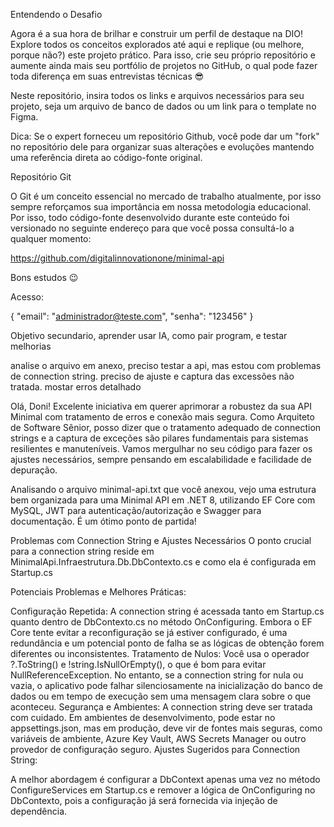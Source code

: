 Entendendo o Desafio
 
Agora é a sua hora de brilhar e construir um perfil de destaque na DIO! Explore todos os conceitos explorados até aqui e replique (ou melhore, porque não?) este projeto prático. Para isso, crie seu próprio repositório e aumente ainda mais seu portfólio de projetos no GitHub, o qual pode fazer toda diferença em suas entrevistas técnicas 😎
 
Neste repositório, insira todos os links e arquivos necessários para seu projeto, seja um arquivo de banco de dados ou um link para o template no Figma.
 
Dica: Se o expert forneceu um repositório Github, você pode dar um "fork" no repositório dele para organizar suas alterações e evoluções mantendo uma referência direta ao código-fonte original.
 
Repositório Git
 
O Git é um conceito essencial no mercado de trabalho atualmente, por isso sempre reforçamos sua importância em nossa metodologia educacional. Por isso, todo código-fonte desenvolvido durante este conteúdo foi versionado no seguinte endereço para que você possa consultá-lo a qualquer momento:
 
https://github.com/digitalinnovationone/minimal-api
 
 
Bons estudos 😉

Acesso:

{
  "email": "administrador@teste.com",
  "senha": "123456"
}

Objetivo secundario, aprender usar IA, como pair program, e testar melhorias

analise o arquivo em anexo, preciso testar a api, mas estou com problemas de connection string. preciso de ajuste e captura das excessões não tratada. mostar erros detalhado

Olá, Doni! Excelente iniciativa em querer aprimorar a robustez da sua API Minimal com tratamento de erros e conexão mais segura. Como Arquiteto de Software Sênior, posso dizer que o tratamento adequado de connection strings e a captura de exceções são pilares fundamentais para sistemas resilientes e manuteníveis. Vamos mergulhar no seu código para fazer os ajustes necessários, sempre pensando em escalabilidade e facilidade de depuração.

Analisando o arquivo minimal-api.txt que você anexou, vejo uma estrutura bem organizada para uma Minimal API em .NET 8, utilizando EF Core com MySQL, JWT para autenticação/autorização e Swagger para documentação. É um ótimo ponto de partida!

Problemas com Connection String e Ajustes Necessários
O ponto crucial para a connection string reside em MinimalApi.Infraestrutura.Db.DbContexto.cs e como ela é configurada em Startup.cs


Potenciais Problemas e Melhores Práticas:

Configuração Repetida: A connection string é acessada tanto em Startup.cs quanto dentro de DbContexto.cs no método OnConfiguring. Embora o EF Core tente evitar a reconfiguração se já estiver configurado, é uma redundância e um potencial ponto de falha se as lógicas de obtenção forem diferentes ou inconsistentes.
Tratamento de Nulos: Você usa o operador ?.ToString() e !string.IsNullOrEmpty(), o que é bom para evitar NullReferenceException. No entanto, se a connection string for nula ou vazia, o aplicativo pode falhar silenciosamente na inicialização do banco de dados ou em tempo de execução sem uma mensagem clara sobre o que aconteceu.
Segurança e Ambientes: A connection string deve ser tratada com cuidado. Em ambientes de desenvolvimento, pode estar no appsettings.json, mas em produção, deve vir de fontes mais seguras, como variáveis de ambiente, Azure Key Vault, AWS Secrets Manager ou outro provedor de configuração seguro.
Ajustes Sugeridos para Connection String:

A melhor abordagem é configurar a DbContext apenas uma vez no método ConfigureServices em Startup.cs e remover a lógica de OnConfiguring no DbContexto, pois a configuração já será fornecida via injeção de dependência.
